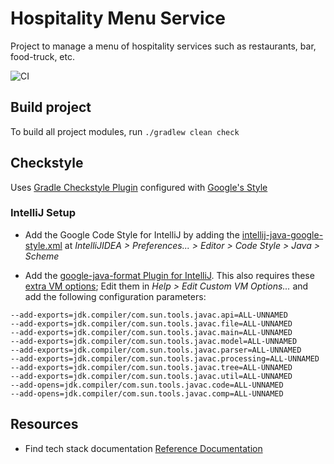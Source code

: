 # Hospitality Menu Service
Project to manage a menu of hospitality services such as restaurants, bar, food-truck, etc.

![CI](https://github.com/rauligs/hospitality-menu-service/actions/workflows/ci.yml/badge.svg)

## Build project
To build all project modules, run `./gradlew clean check`

## Checkstyle
Uses [Gradle Checkstyle Plugin](https://docs.gradle.org/current/userguide/checkstyle_plugin.html)
configured with [Google's Style](https://checkstyle.sourceforge.io/google_style.html)

### IntelliJ Setup
- Add the Google Code Style for IntelliJ by adding the
[intellij-java-google-style.xml](https://github.com/google/styleguide/blob/gh-pages/intellij-java-google-style.xml) 
at _IntelliJIDEA > Preferences... > Editor > Code Style > Java > Scheme_

- Add the [google-java-format Plugin for IntelliJ](https://github.com/google/google-java-format). 
This also requires these [extra VM options](https://github.com/google/google-java-format/issues/787); 
Edit them in _Help > Edit Custom VM Options..._ and add the following configuration parameters:
```
--add-exports=jdk.compiler/com.sun.tools.javac.api=ALL-UNNAMED
--add-exports=jdk.compiler/com.sun.tools.javac.file=ALL-UNNAMED
--add-exports=jdk.compiler/com.sun.tools.javac.main=ALL-UNNAMED
--add-exports=jdk.compiler/com.sun.tools.javac.model=ALL-UNNAMED
--add-exports=jdk.compiler/com.sun.tools.javac.parser=ALL-UNNAMED
--add-exports=jdk.compiler/com.sun.tools.javac.processing=ALL-UNNAMED
--add-exports=jdk.compiler/com.sun.tools.javac.tree=ALL-UNNAMED
--add-exports=jdk.compiler/com.sun.tools.javac.util=ALL-UNNAMED
--add-opens=jdk.compiler/com.sun.tools.javac.code=ALL-UNNAMED
--add-opens=jdk.compiler/com.sun.tools.javac.comp=ALL-UNNAMED
```

## Resources
* Find tech stack documentation [Reference Documentation](./docs/reference.md)